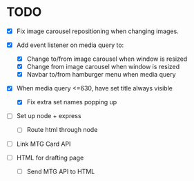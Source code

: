 # TODO

- [x] Fix image carousel repositioning when changing images.

- [x] Add event listener on media query to:
	- [x] Change to/from image carousel when window is resized
	- [x] Change from image carousel when window is resized
	- [x] Navbar to/from hamburger menu when media query

- [x] When media query <=630, have set title always visible
	- [x] Fix extra set names popping up	

- [ ] Set up node + express
	- [ ] Route html through node

- [ ] Link MTG Card API 

- [ ] HTML for drafting page
	- [ ] Send MTG API to HTML